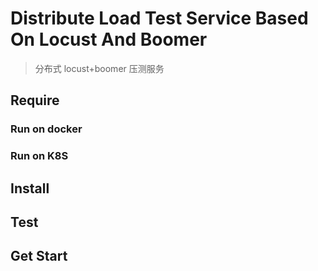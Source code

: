 # Distribute Load Test Service Based On Locust And Boomer
> 分布式 locust+boomer 压测服务


## Require


### Run on docker

### Run on K8S

## Install


## Test 



## Get Start



